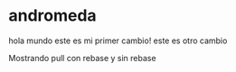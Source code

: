 # andromeda
hola mundo este es mi primer cambio!
este es otro cambio

Mostrando pull con rebase y sin rebase
